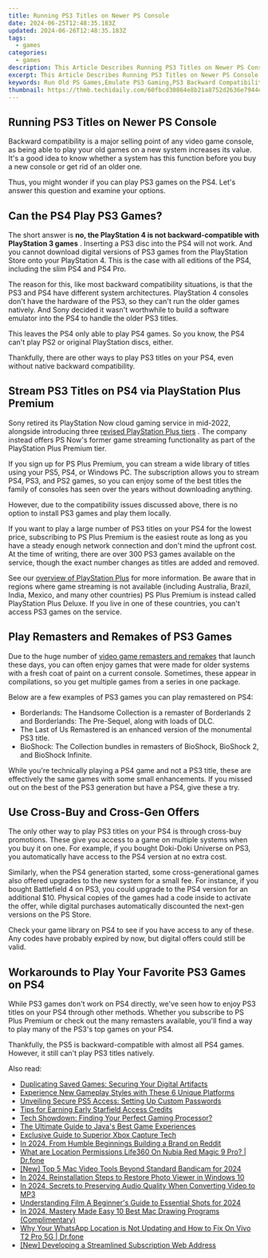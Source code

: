 ```yaml
---
title: Running PS3 Titles on Newer PS Console
date: 2024-06-25T12:48:35.183Z
updated: 2024-06-26T12:48:35.183Z
tags:
  - games
categories:
  - games
description: This Article Describes Running PS3 Titles on Newer PS Console
excerpt: This Article Describes Running PS3 Titles on Newer PS Console
keywords: Run Old PS Games,Emulate PS3 Gaming,PS3 Backward Compatibility,Play PS3 Classics,Upgraded PS Console Features,PS Console Newer Generation,Legacy PS3 Titles Support
thumbnail: https://thmb.techidaily.com/60fbcd30864e8b21a8752d2636e7944e4f6dffcb372de2311bd231d44717be72.jpg
---
```


## Running PS3 Titles on Newer PS Console

 Backward compatibility is a major selling point of any video game console, as being able to play your old games on a new system increases its value. It's a good idea to know whether a system has this function before you buy a new console or get rid of an older one.

 Thus, you might wonder if you can play PS3 games on the PS4\. Let's answer this question and examine your options.

## Can the PS4 Play PS3 Games?

 The short answer is **no, the PlayStation 4 is not backward-compatible with PlayStation 3 games** . Inserting a PS3 disc into the PS4 will not work. And you cannot download digital versions of PS3 games from the PlayStation Store onto your PlayStation 4\. This is the case with all editions of the PS4, including the slim PS4 and PS4 Pro.

 The reason for this, like most backward compatibility situations, is that the PS3 and PS4 have different system architectures. PlayStation 4 consoles don't have the hardware of the PS3, so they can't run the older games natively. And Sony decided it wasn't worthwhile to build a software emulator into the PS4 to handle the older PS3 titles.

 This leaves the PS4 only able to play PS4 games. So you know, the PS4 can't play PS2 or original PlayStation discs, either.

 Thankfully, there are other ways to play PS3 titles on your PS4, even without native backward compatibility.

## Stream PS3 Titles on PS4 via PlayStation Plus Premium

 Sony retired its PlayStation Now cloud gaming service in mid-2022, alongside introducing three [revised PlayStation Plus tiers](https://www.makeuseof.com/playstation-plus-essential-vs-extra-vs-premium/) . The company instead offers PS Now's former game streaming functionality as part of the PlayStation Plus Premium tier.

 If you sign up for PS Plus Premium, you can stream a wide library of titles using your PS5, PS4, or Windows PC. The subscription allows you to stream PS4, PS3, and PS2 games, so you can enjoy some of the best titles the family of consoles has seen over the years without downloading anything.

 However, due to the compatibility issues discussed above, there is no option to install PS3 games and play them locally.

 If you want to play a large number of PS3 titles on your PS4 for the lowest price, subscribing to PS Plus Premium is the easiest route as long as you have a steady enough network connection and don't mind the upfront cost. At the time of writing, there are over 300 PS3 games available on the service, though the exact number changes as titles are added and removed.

 See our [overview of PlayStation Plus](https://www.makeuseof.com/what-is-playstation-plus/) for more information. Be aware that in regions where game streaming is not available (including Australia, Brazil, India, Mexico, and many other countries) PS Plus Premium is instead called PlayStation Plus Deluxe. If you live in one of these countries, you can't access PS3 games on the service.

## Play Remasters and Remakes of PS3 Games

 Due to the huge number of [video game remasters and remakes](https://www.makeuseof.com/video-game-ports-remakes-remasters-reboots/) that launch these days, you can often enjoy games that were made for older systems with a fresh coat of paint on a current console. Sometimes, these appear in compilations, so you get multiple games from a series in one package.

Below are a few examples of PS3 games you can play remastered on PS4:

* Borderlands: The Handsome Collection is a remaster of Borderlands 2 and Borderlands: The Pre-Sequel, along with loads of DLC.
* The Last of Us Remastered is an enhanced version of the monumental PS3 title.
* BioShock: The Collection bundles in remasters of BioShock, BioShock 2, and BioShock Infinite. ​​​​​​

 While you're technically playing a PS4 game and not a PS3 title, these are effectively the same games with some small enhancements. If you missed out on the best of the PS3 generation but have a PS4, give these a try.

## Use Cross-Buy and Cross-Gen Offers

 The only other way to play PS3 titles on your PS4 is through cross-buy promotions. These give you access to a game on multiple systems when you buy it on one. For example, if you bought Doki-Doki Universe on PS3, you automatically have access to the PS4 version at no extra cost.

 Similarly, when the PS4 generation started, some cross-generational games also offered upgrades to the new system for a small fee. For instance, if you bought Battlefield 4 on PS3, you could upgrade to the PS4 version for an additional $10\. Physical copies of the games had a code inside to activate the offer, while digital purchases automatically discounted the next-gen versions on the PS Store.

 Check your game library on PS4 to see if you have access to any of these. Any codes have probably expired by now, but digital offers could still be valid.

## Workarounds to Play Your Favorite PS3 Games on PS4

 While PS3 games don't work on PS4 directly, we've seen how to enjoy PS3 titles on your PS4 through other methods. Whether you subscribe to PS Plus Premium or check out the many remasters available, you'll find a way to play many of the PS3's top games on your PS4.

 Thankfully, the PS5 is backward-compatible with almost all PS4 games. However, it still can't play PS3 titles natively.


<ins class="adsbygoogle"
     style="display:block"
     data-ad-format="autorelaxed"
     data-ad-client="ca-pub-7571918770474297"
     data-ad-slot="1223367746"></ins>



<ins class="adsbygoogle"
     style="display:block"
     data-ad-client="ca-pub-7571918770474297"
     data-ad-slot="8358498916"
     data-ad-format="auto"
     data-full-width-responsive="true"></ins>

<span class="atpl-alsoreadstyle">Also read:</span>
<div><ul>
<li><a href="https://games-able.techidaily.com/duplicating-saved-games-securing-your-digital-artifacts/"><u>Duplicating Saved Games: Securing Your Digital Artifacts</u></a></li>
<li><a href="https://games-able.techidaily.com/experience-new-gameplay-styles-with-these-6-unique-platforms/"><u>Experience New Gameplay Styles with These 6 Unique Platforms</u></a></li>
<li><a href="https://games-able.techidaily.com/unveiling-secure-ps5-access-setting-up-custom-passwords/"><u>Unveiling Secure PS5 Access: Setting Up Custom Passwords</u></a></li>
<li><a href="https://games-able.techidaily.com/tips-for-earning-early-starfield-access-credits/"><u>Tips for Earning Early Starfield Access Credits</u></a></li>
<li><a href="https://games-able.techidaily.com/tech-showdown-finding-your-perfect-gaming-processor/"><u>Tech Showdown: Finding Your Perfect Gaming Processor?</u></a></li>
<li><a href="https://games-able.techidaily.com/the-ultimate-guide-to-javas-best-game-experiences/"><u>The Ultimate Guide to Java's Best Game Experiences</u></a></li>
<li><a href="https://games-able.techidaily.com/exclusive-guide-to-superior-xbox-capture-tech/"><u>Exclusive Guide to Superior Xbox Capture Tech</u></a></li>
<li><a href="https://some-knowledge.techidaily.com/in-2024-from-humble-beginnings-building-a-brand-on-reddit/"><u>In 2024, From Humble Beginnings  Building a Brand on Reddit</u></a></li>
<li><a href="https://fake-location.techidaily.com/what-are-location-permissions-life360-on-nubia-red-magic-9-pro-drfone-by-drfone-virtual-android/"><u>What are Location Permissions Life360 On Nubia Red Magic 9 Pro? | Dr.fone</u></a></li>
<li><a href="https://digital-screen-recording.techidaily.com/new-top-5-mac-video-tools-beyond-standard-bandicam-for-2024/"><u>[New] Top 5 Mac Video Tools Beyond Standard Bandicam for 2024</u></a></li>
<li><a href="https://extra-guidance.techidaily.com/in-2024-reinstallation-steps-to-restore-photo-viewer-in-windows-10/"><u>In 2024, Reinstallation Steps to Restore Photo Viewer in Windows 10</u></a></li>
<li><a href="https://video-ai-editor.techidaily.com/in-2024-secrets-to-preserving-audio-quality-when-converting-video-to-mp3/"><u>In 2024, Secrets to Preserving Audio Quality When Converting Video to MP3</u></a></li>
<li><a href="https://some-skills.techidaily.com/understanding-film-a-beginners-guide-to-essential-shots-for-2024/"><u>Understanding Film  A Beginner's Guide to Essential Shots for 2024</u></a></li>
<li><a href="https://fox-cloud.techidaily.com/in-2024-mastery-made-easy-10-best-mac-drawing-programs-complimentary/"><u>In 2024, Mastery Made Easy  10 Best Mac Drawing Programs (Complimentary)</u></a></li>
<li><a href="https://location-social.techidaily.com/why-your-whatsapp-location-is-not-updating-and-how-to-fix-on-vivo-t2-pro-5g-drfone-by-drfone-virtual-android/"><u>Why Your WhatsApp Location is Not Updating and How to Fix On Vivo T2 Pro 5G | Dr.fone</u></a></li>
<li><a href="https://youtube-video-recordings.techidaily.com/new-developing-a-streamlined-subscription-web-address/"><u>[New] Developing a Streamlined Subscription Web Address</u></a></li>
</ul></div>
